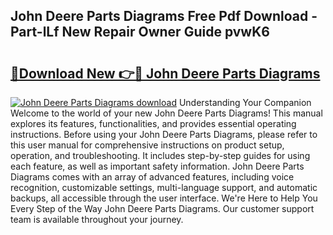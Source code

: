 ## John Deere Parts Diagrams Free Pdf Download - Part-lLf New Repair Owner Guide pvwK6

# <h2><a href="http://dfhjeqj.blite.top/?on=John+Deere+Parts+Diagrams">🔗Download New 👉🔴 John Deere Parts Diagrams</a></h2>

[![John Deere Parts Diagrams download](https://i.imgur.com/lujVjoI.png)](http://dfhjeqj.blite.top/?on=John+Deere+Parts+Diagrams)
Understanding Your Companion Welcome to the world of your new John Deere Parts Diagrams! This manual explores its features, functionalities, and provides essential operating instructions. Before using your John Deere Parts Diagrams, please refer to this user manual for comprehensive instructions on product setup, operation, and troubleshooting. It includes step-by-step guides for using each feature, as well as important safety information. John Deere Parts Diagrams comes with an array of advanced features, including voice recognition, customizable settings, multi-language support, and automatic backups, all accessible through the user interface. We're Here to Help You Every Step of the Way John Deere Parts Diagrams. Our customer support team is available throughout your journey.
